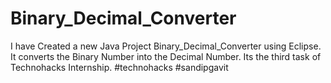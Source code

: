 # Binary_Decimal_Converter
I have Created a new Java Project Binary_Decimal_Converter using Eclipse. It converts the Binary Number into the Decimal Number. Its the third task of Technohacks Internship. #technohacks #sandipgavit
